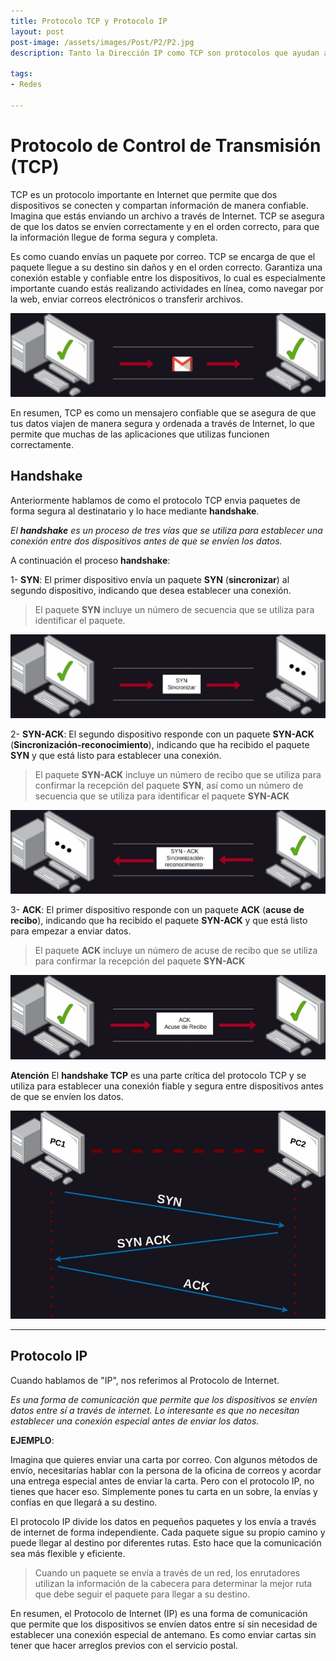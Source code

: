 ```yaml
---
title: Protocolo TCP y Protocolo IP
layout: post
post-image: /assets/images/Post/P2/P2.jpg
description: Tanto la Dirección IP como TCP son protocolos que ayudan a que los dispositivos conectados a internet se comuniquen entre sí.

tags:
- Redes

---
```


# Protocolo de Control de Transmisión (TCP)

TCP es un protocolo importante en Internet que permite que dos dispositivos se conecten y compartan información de manera confiable. Imagina que estás enviando un archivo a través de Internet. TCP se asegura de que los datos se envíen correctamente y en el orden correcto, para que la información llegue de forma segura y completa.

Es como cuando envías un paquete por correo. TCP se encarga de que el paquete llegue a su destino sin daños y en el orden correcto. Garantiza una conexión estable y confiable entre los dispositivos, lo cual es especialmente importante cuando estás realizando actividades en línea, como navegar por la web, enviar correos electrónicos o transferir archivos.

![P2i1](/assets/images/Post/P2/P2i1.jpg)

En resumen, TCP es como un mensajero confiable que se asegura de que tus datos viajen de manera segura y ordenada a través de Internet, lo que permite que muchas de las aplicaciones que utilizas funcionen correctamente.

## Handshake

Anteriormente hablamos de como el protocolo TCP envia paquetes de forma segura al destinatario y lo hace mediante **handshake**. 

_El **handshake** es un proceso de tres vías que se utiliza para establecer una conexión entre dos dispositivos antes de que se envíen los datos._

A continuación el proceso **handshake**:

1- **SYN**: El primer dispositivo envía un paquete **SYN** (**sincronizar**) al segundo dispositivo, indicando que desea establecer una conexión.

> El paquete **SYN** incluye un número de secuencia que se utiliza para identificar el paquete.

![P2i2](/assets/images/Post/P2/P2i2.jpg)

2- **SYN-ACK**: El segundo dispositivo responde con un paquete **SYN-ACK** (**Sincronización-reconocimiento**), indicando que ha recibido el paquete **SYN** y que está listo para establecer una conexión.

>El paquete **SYN-ACK** incluye un número de recibo que se utiliza para confirmar la recepción del paquete **SYN**, así como un número de secuencia que se utiliza para identificar el paquete **SYN-ACK**

![P2i3](/assets/images/Post/P2/P2i3.jpg)

3- **ACK**: El primer dispositivo responde con un paquete **ACK** (**acuse de recibo**), indicando que ha recibido el paquete **SYN-ACK** y que está listo para empezar a enviar datos.

>El paquete **ACK** incluye un número de acuse de recibo que se utiliza para confirmar la recepción del paquete **SYN-ACK**

![P2i4](/assets/images/Post/P2/P2i4.jpg)


**Atención**
El **handshake TCP** es una parte crítica del protocolo TCP y se utiliza para establecer una conexión fiable y segura entre dispositivos antes de que se envíen los datos.

![P2i5](/assets/images/Post/P2/P2i5.jpg)

---

## Protocolo IP

Cuando hablamos de "IP", nos referimos al Protocolo de Internet. 

_Es una forma de comunicación que permite que los dispositivos se envíen datos entre sí a través de internet. Lo interesante es que no necesitan establecer una conexión especial antes de enviar los datos._


**EJEMPLO**:

Imagina que quieres enviar una carta por correo. Con algunos métodos de envío, necesitarías hablar con la persona de la oficina de correos y acordar una entrega especial antes de enviar la carta. Pero con el protocolo IP, no tienes que hacer eso. Simplemente pones tu carta en un sobre, la envías y confías en que llegará a su destino.

El protocolo IP divide los datos en pequeños paquetes y los envía a través de internet de forma independiente. Cada paquete sigue su propio camino y puede llegar al destino por diferentes rutas. Esto hace que la comunicación sea más flexible y eficiente.

>Cuando un paquete se envía a través de un red,  los enrutadores utilizan la información de la cabecera para determinar la mejor ruta que debe seguir el paquete para llegar a su destino.


En resumen, el Protocolo de Internet (IP) es una forma de comunicación que permite que los dispositivos se envíen datos entre sí sin necesidad de establecer una conexión especial de antemano. Es como enviar cartas sin tener que hacer arreglos previos con el servicio postal.
